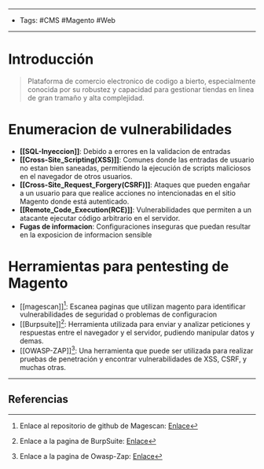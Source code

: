 --------------
- Tags: #CMS #Magento #Web 
--------------
# Introducción
>Plataforma de comercio electronico de codigo a bierto, especialmente conocida por su robustez y capacidad para gestionar tiendas en linea de gran tramaño y alta complejidad.

# Enumeracion de vulnerabilidades
- **[[SQL-Inyeccion]]**: Debido a errores en la validacion de entradas 
- **[[Cross-Site_Scripting(XSS)]]**: Comunes donde las entradas de usuario no estan bien saneadas, permitiendo la ejecución de scripts maliciosos en el navegador de otros usuarios.
- **[[Cross-Site_Request_Forgery(CSRF)]]**: Ataques que pueden engañar a un usuario para que realice acciones no intencionadas en el sitio Magento donde está autenticado.
- **[[Remote_Code_Execution(RCE)]]**: Vulnerabilidades que permiten a un atacante ejecutar código arbitrario en el servidor.
- **Fugas de informacion**: Configuraciones inseguras que puedan resultar en la exposicion de informacion sensible


# Herramientas para pentesting de Magento 
- [[magescan]][^1]: Escanea paginas que utilizan magento para identificar vulnerabilidades de seguridad o problemas de configuracion
- [[Burpsuite]][^2]: Herramienta utilizada para enviar y analizar peticiones y respuestas entre el navegador y el servidor, pudiendo manipular datos y demas.
- [[OWASP-ZAP]][^3]: Una herramienta que puede ser utilizada para realizar pruebas de penetración y encontrar vulnerabilidades de XSS, CSRF, y muchas otras.

------------------
## Referencias
[^1]: Enlace al repositorio de github de Magescan: [Enlace](https://github.com/steverobbins/magescan)
[^2]: Enlace a la pagina de BurpSuite: [Enlace](https://portswigger.net/burp)
[^3]: Enlace a la pagina de Owasp-Zap: [Enlace](https://www.zaproxy.org/)
